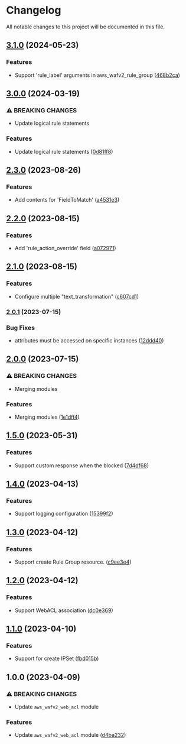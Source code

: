 # Changelog

All notable changes to this project will be documented in this file.

## [3.1.0](https://github.com/aws-ss/terraform-aws-wafv2/compare/v3.0.0...v3.1.0) (2024-05-23)


### Features

* Support 'rule_label' arguments in aws_wafv2_rule_group ([468b2ca](https://github.com/aws-ss/terraform-aws-wafv2/commit/468b2ca7774f7b37317677c01686dee7634b10c4))

## [3.0.0](https://github.com/aws-ss/terraform-aws-wafv2/compare/v2.3.0...v3.0.0) (2024-03-19)


### ⚠ BREAKING CHANGES

* Update logical rule statements

### Features

* Update logical rule statements ([0d81ff8](https://github.com/aws-ss/terraform-aws-wafv2/commit/0d81ff8e90c03216af8e6566de0949cdafb5b5f3))

## [2.3.0](https://github.com/aws-ss/terraform-aws-wafv2/compare/v2.2.0...v2.3.0) (2023-08-26)


### Features

* Add contents for 'FieldToMatch' ([a4531e3](https://github.com/aws-ss/terraform-aws-wafv2/commit/a4531e395c91512f6571123ae5c4740c09a603b5))

## [2.2.0](https://github.com/aws-ss/terraform-aws-wafv2/compare/v2.1.0...v2.2.0) (2023-08-15)


### Features

* Add 'rule_action_override' field ([a072971](https://github.com/aws-ss/terraform-aws-wafv2/commit/a0729710c1b1921d125a827541b91c1d8091cac0))

## [2.1.0](https://github.com/aws-ss/terraform-aws-wafv2/compare/v2.0.1...v2.1.0) (2023-08-15)


### Features

* Configure multiple "text_transformation" ([c607cd1](https://github.com/aws-ss/terraform-aws-wafv2/commit/c607cd1f611a70f0dff266edd8be247de59eba67))

### [2.0.1](https://github.com/aws-ss/terraform-aws-wafv2/compare/v2.0.0...v2.0.1) (2023-07-15)


### Bug Fixes

* attributes must be accessed on specific instances ([12ddd40](https://github.com/aws-ss/terraform-aws-wafv2/commit/12ddd40fdf90066c83a036a18b227f0f793bda0d))

## [2.0.0](https://github.com/aws-ss/terraform-aws-wafv2/compare/v1.5.0...v2.0.0) (2023-07-15)


### ⚠ BREAKING CHANGES

* Merging modules

### Features

* Merging modules ([1e1dff4](https://github.com/aws-ss/terraform-aws-wafv2/commit/1e1dff43e600d4206b6d3a2c211250a3b79a46ea))

## [1.5.0](https://github.com/aws-ss/terraform-aws-wafv2/compare/v1.4.0...v1.5.0) (2023-05-31)


### Features

* Support custom response when the blocked ([7d4df68](https://github.com/aws-ss/terraform-aws-wafv2/commit/7d4df68c2b649e4bf4b5b6537fef48383e0aba0a))

## [1.4.0](https://github.com/aws-ss/terraform-aws-wafv2/compare/v1.3.0...v1.4.0) (2023-04-13)


### Features

* Support logging configuration ([15399f2](https://github.com/aws-ss/terraform-aws-wafv2/commit/15399f2cf057524edd8ef7fa215aca9839834833))

## [1.3.0](https://github.com/aws-ss/terraform-aws-wafv2/compare/v1.2.0...v1.3.0) (2023-04-12)


### Features

* Support create Rule Group resource. ([c9ee3e4](https://github.com/aws-ss/terraform-aws-wafv2/commit/c9ee3e4e5c8d211e865b20cc9482b8ff632df4f7))

## [1.2.0](https://github.com/aws-ss/terraform-aws-wafv2/compare/v1.1.0...v1.2.0) (2023-04-12)


### Features

* Support WebACL association ([dc0e369](https://github.com/aws-ss/terraform-aws-wafv2/commit/dc0e369f20f1079045696ded3ee48f228793b895))

## [1.1.0](https://github.com/aws-ss/terraform-aws-wafv2/compare/v1.0.0...v1.1.0) (2023-04-10)


### Features

* Support for create IPSet ([fbd015b](https://github.com/aws-ss/terraform-aws-wafv2/commit/fbd015bc2a3f642be96337f78e2343dca0b83fea))

## 1.0.0 (2023-04-09)


### ⚠ BREAKING CHANGES

* Update `aws_wafv2_web_acl` module

### Features

* Update `aws_wafv2_web_acl` module ([d4ba232](https://github.com/aws-ss/terraform-aws-wafv2/commit/d4ba232761225c6ebc5e97031bd517442b38c4f2))

